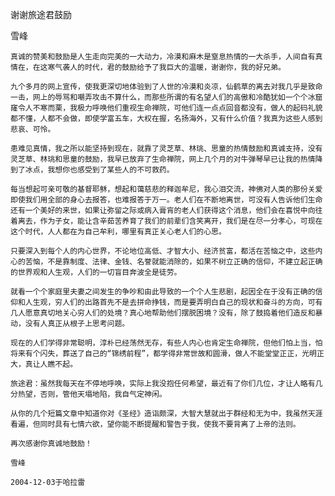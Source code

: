 谢谢旅途君鼓励

雪峰


    真诚的赞美和鼓励是人生走向完美的一大动力，冷漠和麻木是窒息热情的一大杀手，人间自有真情在，在这寒气袭人的时代，君的鼓励给予了我巨大的温暖，谢谢你，我的好兄弟。

    九个多月的网上宣传，使我更深切地体验到了人世的冷漠和炎凉，仙鹤草的离去对我几乎是致命一击，网上的辱骂和嘲弄攻击不算什么，而那些所谓的有名望人们的高傲和冷酷犹如一个个冰窟窿令人不寒而栗，我极力呼唤他们重视生命禅院，可他们连一点点回音都没有，做人的起码礼貌都不懂，人都不会做，即使学富五车，大权在握，名扬海外，又有什么价值？我真为这些人感到悲哀、可怜。

    患难见真情，我之所以能坚持到现在，就靠了灵芝草、林珧、思童的热情鼓励和真诚支持，没有灵芝草、林珧和思童的鼓励，我早已放弃了生命禅院，网上几个月的对牛弹琴早已让我的热情降到了冰点，我想你也感受到了某些人的不可救药。

    每当想起可亲可敬的基督耶稣，想起和蔼慈悲的释迦牟尼，我心泪交流，神佛对人类的那份关爱即使我们用全部的身心去报答，也难报答于万一。老人们在不断地离世，可没有人告诉他们生命还有一个美好的来世，如果让弥留之际或病入膏肓的老人们获得这个消息，他们会在喜悦中向往着离去，作为子女，能让含辛茹苦养育了我们的前辈们含笑离开，我们是在尽一分孝心，可现在这个时代，人人都在为自己牟利，哪里有真正关心老人们的心思。

    只要深入到每个人的内心世界，不论地位高低、才智大小、经济贫富，都活在苦恼之中，这些内心的苦恼，不是靠制度、法律、金钱、名誉就能消除的，如果不树立正确的信仰，不建立起正确的世界观和人生观，人们的一切盲目奔波全是徒劳。

    就看一个个家庭里夫妻之间发生的争吵和由此导致的一个个人生悲剧，起因全在于没有正确的信仰和人生观，穷人们的出路首先不是去拼命挣钱，而是要弄明白自己的现状和奋斗的方向，可有几人愿意真切地关心穷人们的处境？真心地帮助他们摆脱困境？没有，除了鼓捣着他们造反和暴动，没有人真正从根子上思考问题。

    现在的人们学得非常聪明，淳朴已经荡然无存，有些人内心也肯定生命禅院，但他们怕上当，怕将来有个闪失，葬送了自己的“锦绣前程”，都学得非常世故和圆滑，做人不能堂堂正正，光明正大，真让人瞧不起。

    旅途君：虽然我每天在不停地呼唤，实际上我没抱任何希望，最近有了你们几位，才让人略有几分热望，否则，管他天塌地陷，我自气定神闲。

    从你的几个短篇文章中知道你对《圣经》造诣颇深，大智大慧就出于群经和无为中，我虽然天涯看遍，但同时具有七情六欲，望你能不断提醒和警告于我，使我不要背离了上帝的法则。

    再次感谢你真诚地鼓励！

    雪峰

    2004-12-03于哈拉雷



